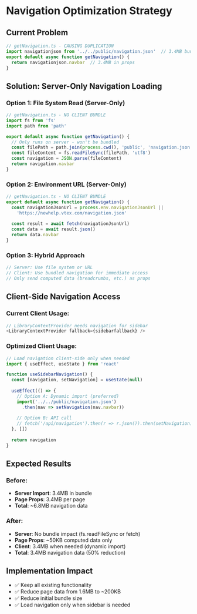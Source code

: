 # Navigation Optimization Strategy

## Current Problem
```typescript
// getNavigation.ts - CAUSING DUPLICATION
import navigationjson from '../../public/navigation.json'  // 3.4MB bundled
export default async function getNavigation() {
  return navigationjson.navbar  // 3.4MB in props
}
```

## Solution: Server-Only Navigation Loading

### Option 1: File System Read (Server-Only)
```typescript
// getNavigation.ts - NO CLIENT BUNDLE
import fs from 'fs'
import path from 'path'

export default async function getNavigation() {
  // Only runs on server - won't be bundled
  const filePath = path.join(process.cwd(), 'public', 'navigation.json')
  const fileContent = fs.readFileSync(filePath, 'utf8')
  const navigation = JSON.parse(fileContent)
  return navigation.navbar
}
```

### Option 2: Environment URL (Server-Only)
```typescript
// getNavigation.ts - NO CLIENT BUNDLE
export default async function getNavigation() {
  const navigationJsonUrl = process.env.navigationJsonUrl || 
    'https://newhelp.vtex.com/navigation.json'
  
  const result = await fetch(navigationJsonUrl)
  const data = await result.json()
  return data.navbar
}
```

### Option 3: Hybrid Approach
```typescript
// Server: Use file system or URL
// Client: Use bundled navigation for immediate access
// Only send computed data (breadcrumbs, etc.) as props
```

## Client-Side Navigation Access

### Current Client Usage:
```typescript
// LibraryContextProvider needs navigation for sidebar
<LibraryContextProvider fallback={sidebarfallback} />
```

### Optimized Client Usage:
```typescript
// Load navigation client-side only when needed
import { useEffect, useState } from 'react'

function useSidebarNavigation() {
  const [navigation, setNavigation] = useState(null)
  
  useEffect(() => {
    // Option A: Dynamic import (preferred)
    import('../../public/navigation.json')
      .then(nav => setNavigation(nav.navbar))
    
    // Option B: API call
    // fetch('/api/navigation').then(r => r.json()).then(setNavigation)
  }, [])
  
  return navigation
}
```

## Expected Results

### Before:
- **Server Import**: 3.4MB in bundle
- **Page Props**: 3.4MB per page
- **Total**: ~6.8MB navigation data

### After:
- **Server**: No bundle impact (fs.readFileSync or fetch)
- **Page Props**: ~50KB computed data only
- **Client**: 3.4MB when needed (dynamic import)
- **Total**: 3.4MB navigation data (50% reduction)

## Implementation Impact
- ✅ Keep all existing functionality
- ✅ Reduce page data from 1.6MB to ~200KB
- ✅ Reduce initial bundle size
- ✅ Load navigation only when sidebar is needed
